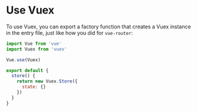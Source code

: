 # Use Vuex

To use Vuex, you can export a factory function that creates a Vuex instance in the entry file, just like how you did for `vue-router`:

```js
import Vue from 'vue'
import Vuex from 'vuex'

Vue.use(Vuex)

export default {
  store() {
    return new Vuex.Store({
      state: {}
    })
  }
}
```
